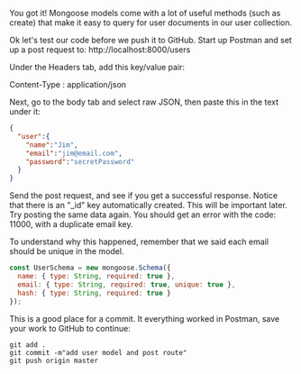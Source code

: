 You got it! Mongoose models come with a lot of useful methods (such as create) that make it easy to query for user documents in our user collection.

Ok let's test our code before we push it to GitHub. Start up Postman and set up a post request to: http://localhost:8000/users

Under the Headers tab, add this key/value pair:

Content-Type : application/json

Next, go to the body tab and select raw JSON, then paste this in the text under it:

```json
{
  "user":{
    "name":"Jim",
    "email":"jim@email.com",
    "password":"secretPassword"
  }
}
```

Send the post request, and see if you get a successful response. Notice that there is an "_id" key automatically created. This will be important later. Try posting the same data again. You should get an error with the code: 11000, with a duplicate email key. 

To understand why this happened, remember that we said each email should be unique in the model. 

```javascript
const UserSchema = new mongoose.Schema({
  name: { type: String, required: true },
  email: { type: String, required: true, unique: true },
  hash: { type: String, required: true }
});
```

This is a good place for a commit. It everything worked in Postman, save your work to GitHub to continue:

```console
git add .
git commit -m"add user model and post route"
git push origin master
```